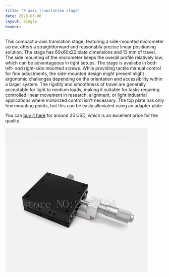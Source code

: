 ```yaml
---
title: "X-axis translation stage"
date: 2025-05-06
layout: single
header:
---
```



This compact x-axis translation stage, featuring a side-mounted micrometer screw, offers a straightforward and reasonably precise linear positioning solution. 
The stage has 60x60x22 plate dimensions and 13 mm of travel. The side mounting of the micrometer keeps the overall profile relatively low, which can be advantageous in tight setups. The stage is availabe in both left- and right-side mounted screws. While providing tactile manual control for fine adjustments, the side-mounted design might present slight ergonomic challenges depending on the orientation and accessibility within a larger system. The rigidity and smoothness of travel are generally acceptable for light to medium loads, making it suitable for tasks requiring controlled linear movement in research, alignment, or light industrial applications where motorized control isn't necessary.
The top plate has only few mounting points, but this can be easly alleviated using an adapter plate.

You can [buy it here](https://www.aliexpress.com/item/32847212657.html) for around 25 USD, which is an excellent price for the quality.

![My image](/assets/images/translation_stage.png)

